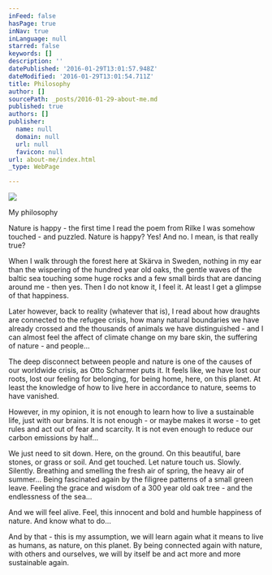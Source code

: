 ```yaml
---
inFeed: false
hasPage: true
inNav: true
inLanguage: null
starred: false
keywords: []
description: ''
datePublished: '2016-01-29T13:01:57.948Z'
dateModified: '2016-01-29T13:01:54.711Z'
title: Philosophy
author: []
sourcePath: _posts/2016-01-29-about-me.md
published: true
authors: []
publisher:
  name: null
  domain: null
  url: null
  favicon: null
url: about-me/index.html
_type: WebPage

---
```

![](https://the-grid-user-content.s3-us-west-2.amazonaws.com/a7f5eec8-509f-4752-ab45-58c0224a9232.JPG)

My philosophy

Nature is happy - the first time I read the poem from Rilke I was somehow touched - and puzzled. Nature is happy? Yes! And no. I mean, is that really true?

When I walk through the forest here at Skärva in Sweden, nothing in my ear than the wispering of the hundred year old oaks, the gentle waves of the baltic sea touching some huge rocks and a few small birds that are dancing around me - then yes. Then I do not know it, I feel it. At least I get a glimpse of that happiness. 

Later however, back to reality  (whatever that is), I read about how draughts are connected to the refugee crisis, how many natural boundaries we have already crossed and the thousands of animals we have distinguished - and I can almost feel the affect of climate change on my bare skin, the suffering of nature - and people...

The deep disconnect between people and nature is one of the causes of our worldwide crisis, as Otto Scharmer puts it. It feels like, we have lost our roots, lost our feeling for belonging, for being home, here, on this planet. At least the knowledge of how to live here in accordance to nature, seems to have vanished. 

However, in my opinion, it is not enough to learn how to live a sustainable life, just with our brains. It is not enough - or maybe makes it worse - to get rules and act out of fear and scarcity. It is not even enough to reduce our carbon emissions by half...

We just need to sit down. Here, on the ground. On this beautiful, bare stones, or grass or soil. And get touched. Let nature touch us. Slowly. Silently. Breathing and smelling the fresh air of spring, the heavy air of summer... Being fascinated again by the filigree patterns of a small green leave. Feeling the grace and wisdom of a 300 year old oak tree - and the endlessness of the sea...

And we will feel alive. Feel, this innocent and bold and humble happiness of nature. And know what to do...

And by that - this is my assumption, we will learn again what it means to live as humans, as nature, on this planet. By being connected again with nature, with others and ourselves, we will by itself be and act more and more sustainable again.